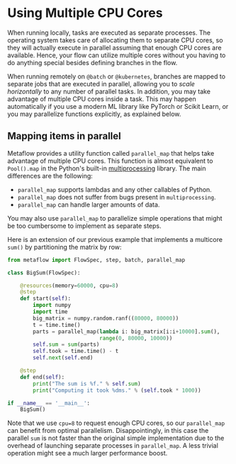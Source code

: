 

# Using Multiple CPU Cores

When running locally, tasks are executed as separate processes. The operating system
takes care of allocating them to separate CPU cores, so they will actually execute in
parallel assuming that enough CPU cores are available. Hence, your flow can utilize
multiple cores without you having to do anything special besides defining branches in
the flow.

When running remotely on `@batch` or `@kubernetes`, branches are mapped to separate jobs
that are executed in parallel, allowing you to *scale horizontally* to any number of
parallel tasks. In addition, you may take advantage of multiple CPU cores inside a task.
This may happen automatically if you use a modern ML library like PyTorch or Scikit
Learn, or you may parallelize functions explicitly, as explained below.

## Mapping items in parallel

Metaflow provides a utility function called `parallel_map` that helps take advantage of
multiple CPU cores. This function is almost equivalent to `Pool().map` in the Python's
built-in
[multiprocessing](https://docs.python.org/2/library/multiprocessing.html#multiprocessing.pool.multiprocessing.Pool.map)
library. The main differences are the following:

* `parallel_map` supports lambdas and any other callables of Python.
* `parallel_map` does not suffer from bugs present in `multiprocessing`.
* `parallel_map` can handle larger amounts of data.

You may also use `parallel_map` to parallelize simple operations that might be too
cumbersome to implement as separate steps.

Here is an extension of our previous example that implements a multicore `sum()` by
partitioning the matrix by row:

```python
from metaflow import FlowSpec, step, batch, parallel_map

class BigSum(FlowSpec):

    @resources(memory=60000, cpu=8)
    @step
    def start(self):
        import numpy
        import time
        big_matrix = numpy.random.ranf((80000, 80000))
        t = time.time()
        parts = parallel_map(lambda i: big_matrix[i:i+10000].sum(),
                             range(0, 80000, 10000))
        self.sum = sum(parts)
        self.took = time.time() - t
        self.next(self.end)

    @step
    def end(self):
        print("The sum is %f." % self.sum)
        print("Computing it took %dms." % (self.took * 1000))

if __name__ == '__main__':
    BigSum()
```

Note that we use `cpu=8` to request enough CPU cores, so our `parallel_map` can benefit
from optimal parallelism. Disappointingly, in this case the parallel `sum` is not faster
than the original simple implementation due to the overhead of launching separate
processes in `parallel_map`. A less trivial operation might see a much larger
performance boost.